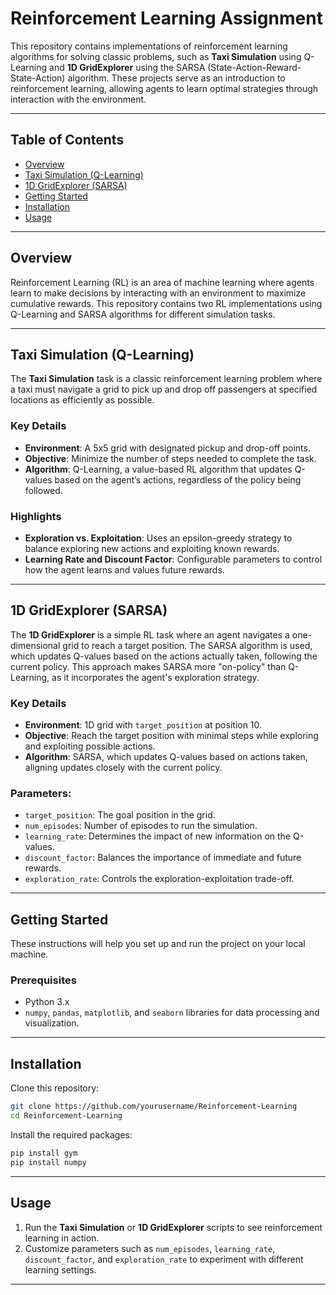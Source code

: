 # Reinforcement Learning Assignment
This repository contains implementations of reinforcement learning algorithms for solving classic problems, such as **Taxi Simulation** using Q-Learning and **1D GridExplorer** using the SARSA (State-Action-Reward-State-Action) algorithm. These projects serve as an introduction to reinforcement learning, allowing agents to learn optimal strategies through interaction with the environment.

---

## Table of Contents
- [Overview](#overview)
- [Taxi Simulation (Q-Learning)](#taxi-simulation-q-learning)
- [1D GridExplorer (SARSA)](#1d-gridexplorer-sarsa)
- [Getting Started](#getting-started)
- [Installation](#installation)
- [Usage](#usage)

---

## Overview
Reinforcement Learning (RL) is an area of machine learning where agents learn to make decisions by interacting with an environment to maximize cumulative rewards. This repository contains two RL implementations using Q-Learning and SARSA algorithms for different simulation tasks.

---

## Taxi Simulation (Q-Learning)
The **Taxi Simulation** task is a classic reinforcement learning problem where a taxi must navigate a grid to pick up and drop off passengers at specified locations as efficiently as possible. 

### Key Details
- **Environment**: A 5x5 grid with designated pickup and drop-off points.
- **Objective**: Minimize the number of steps needed to complete the task.
- **Algorithm**: Q-Learning, a value-based RL algorithm that updates Q-values based on the agent’s actions, regardless of the policy being followed.

### Highlights
- **Exploration vs. Exploitation**: Uses an epsilon-greedy strategy to balance exploring new actions and exploiting known rewards.
- **Learning Rate and Discount Factor**: Configurable parameters to control how the agent learns and values future rewards.

---

## 1D GridExplorer (SARSA)
The **1D GridExplorer** is a simple RL task where an agent navigates a one-dimensional grid to reach a target position. The SARSA algorithm is used, which updates Q-values based on the actions actually taken, following the current policy. This approach makes SARSA more "on-policy" than Q-Learning, as it incorporates the agent's exploration strategy.

### Key Details
- **Environment**: 1D grid with `target_position` at position 10.
- **Objective**: Reach the target position with minimal steps while exploring and exploiting possible actions.
- **Algorithm**: SARSA, which updates Q-values based on actions taken, aligning updates closely with the current policy.

### Parameters:
- `target_position`: The goal position in the grid.
- `num_episodes`: Number of episodes to run the simulation.
- `learning_rate`: Determines the impact of new information on the Q-values.
- `discount_factor`: Balances the importance of immediate and future rewards.
- `exploration_rate`: Controls the exploration-exploitation trade-off.

---

## Getting Started
These instructions will help you set up and run the project on your local machine.

### Prerequisites
- Python 3.x
- `numpy`, `pandas`, `matplotlib`, and `seaborn` libraries for data processing and visualization.

---

## Installation
Clone this repository:

```bash
git clone https://github.com/yourusername/Reinforcement-Learning
cd Reinforcement-Learning
```

Install the required packages:

```bash
pip install gym
pip install numpy
```

---

## Usage
1. Run the **Taxi Simulation** or **1D GridExplorer** scripts to see reinforcement learning in action.
2. Customize parameters such as `num_episodes`, `learning_rate`, `discount_factor`, and `exploration_rate` to experiment with different learning settings.

---
